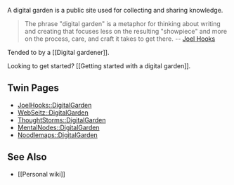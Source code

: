 ---
---

A digital garden is a public site used for collecting and sharing knowledge.

> The phrase "digital garden" is a metaphor for thinking about writing and creating that focuses less on the resulting "showpiece" and more on the process, care, and craft it takes to get there.
> -- [Joel Hooks](https://joelhooks.com/digital-garden)

Tended to by a [[Digital gardener]].

Looking to get started? [[Getting started with a digital garden]].

## Twin Pages

- [JoelHooks::DigitalGarden](https://joelhooks.com/digital-garden)
- [WebSeitz::DigitalGarden](http://webseitz.fluxent.com/wiki/DigitalGarden)
- [ThoughtStorms::DigitalGarden](http://thoughtstorms.info/view/DigitalGarden)
- [MentalNodes::DigitalGarden](https://www.mentalnodes.com/a-gardening-guide-for-your-mind)
- [Noodlemaps::DigitalGarden](https://commonplace.doubleloop.net/20200719024900-digital_garden)

## See Also

- [[Personal wiki]]

